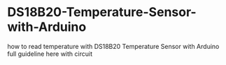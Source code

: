 # DS18B20-Temperature-Sensor-with-Arduino
how to read temperature with DS18B20 Temperature Sensor with Arduino full guideline here with circuit

